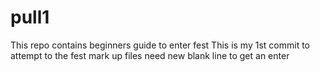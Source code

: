 # pull1
This repo contains beginners guide to enter fest
This is my 1st commit to attempt to the fest
mark up files need new blank line to get an enter 
